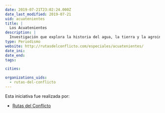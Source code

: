 ```yaml
---
date: 2019-07-21T23:02:24.000Z
date_last_modified: 2019-07-21
uid: acuatenientes
title: |
  Los Acuatenientes
description: |
  Investigación que explora la historia del agua, la tierra y la agroindustria de la palma de aceite en María La Baja, Bolívar, Colombia.
type: Periodismo
website: http://rutasdelconflicto.com/especiales/acuatenientes/
date_ini: 
date_end: 
tags:

cities: 

organizations_uids:
  - rutas-del-conflicto
---
```


Esta iniciativa fue realizada por:

- [Rutas del Conflicto](/organizaciones/rutas-del-conflicto)
